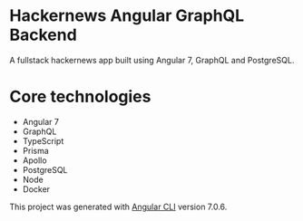 # Hackernews Angular GraphQL Backend

A fullstack hackernews app built using Angular 7, GraphQL and PostgreSQL.

# Core technologies

- Angular 7
- GraphQL
- TypeScript
- Prisma
- Apollo
- PostgreSQL
- Node
- Docker

This project was generated with [Angular CLI](https://github.com/angular/angular-cli) version 7.0.6.
